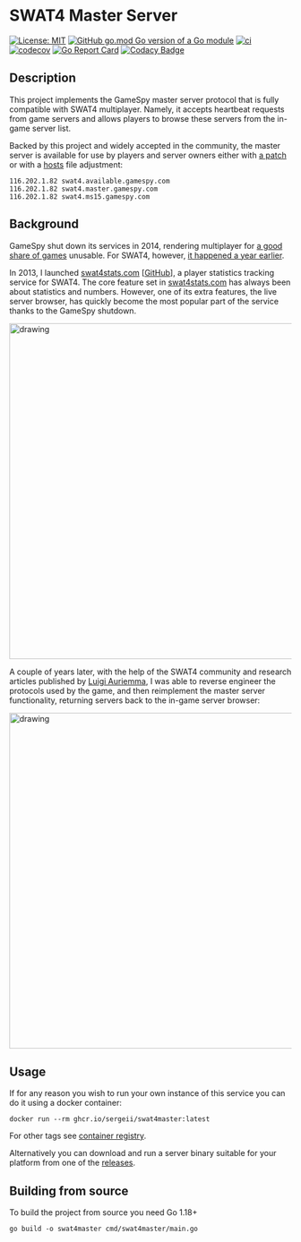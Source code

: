 # SWAT4 Master Server

[![License: MIT](https://img.shields.io/badge/License-MIT-yellow.svg)](https://opensource.org/licenses/MIT)
[![GitHub go.mod Go version of a Go module](https://img.shields.io/github/go-mod/go-version/sergeii/swat4master.svg)](https://github.com/sergeii/swat4master)
[![ci](https://github.com/sergeii/swat4master/actions/workflows/ci.yml/badge.svg?branch=main)](https://github.com/sergeii/swat4master/actions/workflows/ci.yml)
[![codecov](https://codecov.io/gh/sergeii/swat4master/branch/main/graph/badge.svg?token=ZYQ1x62kR3)](https://codecov.io/gh/sergeii/swat4master)
[![Go Report Card](https://goreportcard.com/badge/github.com/sergeii/swat4master)](https://goreportcard.com/report/github.com/sergeii/swat4master)
[![Codacy Badge](https://app.codacy.com/project/badge/Grade/007d7e28f8ba4f63a56dc1bd095bb2b2)](https://www.codacy.com/gh/sergeii/swat4master/dashboard?utm_source=github.com&amp;utm_medium=referral&amp;utm_content=sergeii/swat4master&amp;utm_campaign=Badge_Grade)

## Description
This project implements the GameSpy master server protocol
that is fully compatible with SWAT4 multiplayer.
Namely, it accepts heartbeat requests from game servers
and allows players to browse these servers from the in-game server list.

Backed by this project and widely accepted in the community,
the master server is available for use by players and server owners either with [a patch](https://github.com/sergeii/swat-patches/tree/master/swat4stats-masterserver) or
with a [hosts](https://www.howtogeek.com/howto/27350/beginner-geek-how-to-edit-your-hosts-file/) file adjustment:
```
116.202.1.82 swat4.available.gamespy.com
116.202.1.82 swat4.master.gamespy.com
116.202.1.82 swat4.ms15.gamespy.com
```

## Background
GameSpy shut down its services in 2014, rendering multiplayer for [a good share of games](https://www.reddit.com/r/Games/comments/22fz75/list_of_games_affected_by_gamespy_shutdown/) unusable.
For SWAT4, however, [it happened a year earlier](https://www.pcgamer.com/gamespy-shuts-down-multiplayer-support-for-swat-4-neverwinter-nights-and-other-classics/).

In 2013, I launched [swat4stats.com](https://swat4stats.com/) [[GitHub](https://github.com/sergeii/swat4stats.com)],
a player statistics tracking service for SWAT4. The core feature set in [swat4stats.com](https://swat4stats.com/)
has always been about statistics and numbers. However, one of its extra features, the live server browser,
has quickly become the most popular part of the service thanks to the GameSpy shutdown.

<img src="https://user-images.githubusercontent.com/4739840/164216907-1d69d6d5-558c-4c96-9533-7e616911f8e7.png" alt="drawing" width="600" />


A couple of years later, with the help of the SWAT4 community and research articles published by [Luigi Auriemma](http://aluigi.altervista.org/papers.htm#distrust),
I was able to reverse engineer the protocols used by the game, and then reimplement the master server functionality,
returning servers back to the in-game server browser:

<img src="https://user-images.githubusercontent.com/4739840/164222220-53200246-1a58-497f-9694-6dd811a786c3.png" alt="drawing" width="600" />

## Usage
If for any reason you wish to run your own instance of this service you can do it using a docker container:
```
docker run --rm ghcr.io/sergeii/swat4master:latest
```
For other tags see [container registry](https://github.com/sergeii/swat4master/pkgs/container/swat4master/versions).

Alternatively you can download and run a server binary suitable for your platform from one of the [releases](https://github.com/sergeii/swat4master/releases).

## Building from source
To build the project from source you need Go 1.18+
```
go build -o swat4master cmd/swat4master/main.go
```

